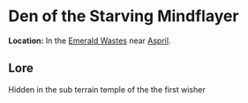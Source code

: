 # Den of the Starving Mindflayer
**Location:** In the [Emerald Wastes](EmeraldWastes.md) near [Aspril](LocalArea.md).

## Lore
Hidden in the sub terrain temple of the the first wisher 